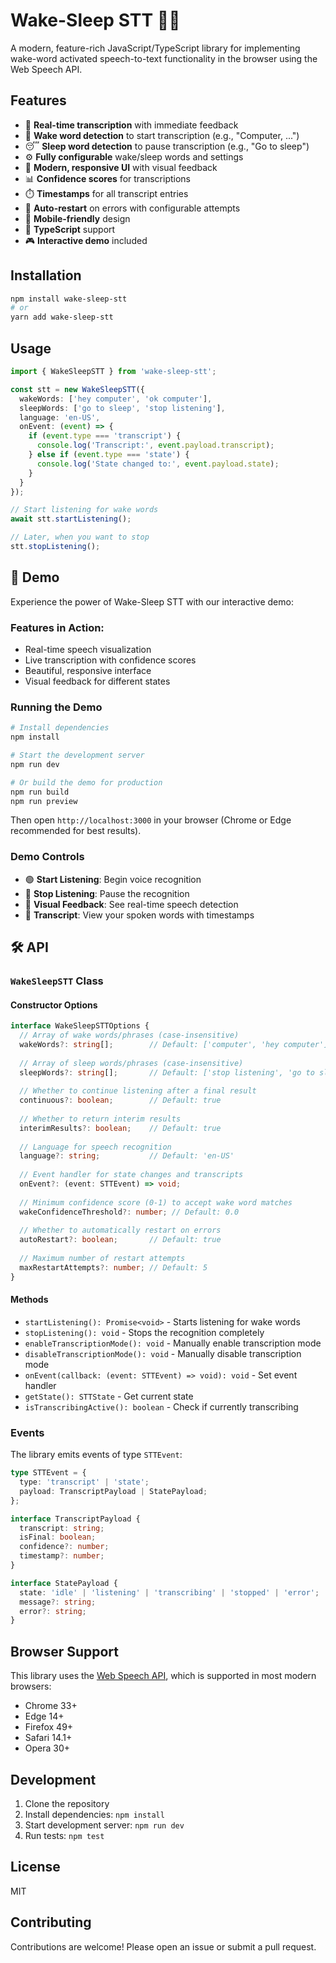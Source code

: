 # Wake-Sleep STT 🎤✨

A modern, feature-rich JavaScript/TypeScript library for implementing wake-word activated speech-to-text functionality in the browser using the Web Speech API.

## Features

- 🎤 **Real-time transcription** with immediate feedback
- 🔔 **Wake word detection** to start transcription (e.g., "Computer, ...")
- 😴 **Sleep word detection** to pause transcription (e.g., "Go to sleep")
- ⚙️ **Fully configurable** wake/sleep words and settings
- 🎨 **Modern, responsive UI** with visual feedback
- 📊 **Confidence scores** for transcriptions
- ⏱️ **Timestamps** for all transcript entries
- 🔄 **Auto-restart** on errors with configurable attempts
- 📱 **Mobile-friendly** design
- 🚀 **TypeScript** support
- 🎮 **Interactive demo** included

## Installation

```bash
npm install wake-sleep-stt
# or
yarn add wake-sleep-stt
```

## Usage

```typescript
import { WakeSleepSTT } from 'wake-sleep-stt';

const stt = new WakeSleepSTT({
  wakeWords: ['hey computer', 'ok computer'],
  sleepWords: ['go to sleep', 'stop listening'],
  language: 'en-US',
  onEvent: (event) => {
    if (event.type === 'transcript') {
      console.log('Transcript:', event.payload.transcript);
    } else if (event.type === 'state') {
      console.log('State changed to:', event.payload.state);
    }
  }
});

// Start listening for wake words
await stt.startListening();

// Later, when you want to stop
stt.stopListening();
```

## 🚀 Demo

Experience the power of Wake-Sleep STT with our interactive demo:

### Features in Action:
- Real-time speech visualization
- Live transcription with confidence scores
- Beautiful, responsive interface
- Visual feedback for different states

### Running the Demo

```bash
# Install dependencies
npm install

# Start the development server
npm run dev

# Or build the demo for production
npm run build
npm run preview
```

Then open `http://localhost:3000` in your browser (Chrome or Edge recommended for best results).

### Demo Controls
- 🟢 **Start Listening**: Begin voice recognition
- 🔴 **Stop Listening**: Pause the recognition
- 🎤 **Visual Feedback**: See real-time speech detection
- 📝 **Transcript**: View your spoken words with timestamps

## 🛠️ API

### `WakeSleepSTT` Class

#### Constructor Options

```typescript
interface WakeSleepSTTOptions {
  // Array of wake words/phrases (case-insensitive)
  wakeWords?: string[];        // Default: ['computer', 'hey computer']
  
  // Array of sleep words/phrases (case-insensitive)
  sleepWords?: string[];       // Default: ['stop listening', 'go to sleep']
  
  // Whether to continue listening after a final result
  continuous?: boolean;        // Default: true
  
  // Whether to return interim results
  interimResults?: boolean;    // Default: true
  
  // Language for speech recognition
  language?: string;           // Default: 'en-US'
  
  // Event handler for state changes and transcripts
  onEvent?: (event: STTEvent) => void;
  
  // Minimum confidence score (0-1) to accept wake word matches
  wakeConfidenceThreshold?: number; // Default: 0.0
  
  // Whether to automatically restart on errors
  autoRestart?: boolean;       // Default: true
  
  // Maximum number of restart attempts
  maxRestartAttempts?: number; // Default: 5
}
```

#### Methods

- `startListening(): Promise<void>` - Starts listening for wake words
- `stopListening(): void` - Stops the recognition completely
- `enableTranscriptionMode(): void` - Manually enable transcription mode
- `disableTranscriptionMode(): void` - Manually disable transcription mode
- `onEvent(callback: (event: STTEvent) => void): void` - Set event handler
- `getState(): STTState` - Get current state
- `isTranscribingActive(): boolean` - Check if currently transcribing

### Events

The library emits events of type `STTEvent`:

```typescript
type STTEvent = {
  type: 'transcript' | 'state';
  payload: TranscriptPayload | StatePayload;
};

interface TranscriptPayload {
  transcript: string;
  isFinal: boolean;
  confidence?: number;
  timestamp?: number;
}

interface StatePayload {
  state: 'idle' | 'listening' | 'transcribing' | 'stopped' | 'error';
  message?: string;
  error?: string;
}
```

## Browser Support

This library uses the [Web Speech API](https://developer.mozilla.org/en-US/docs/Web/API/Web_Speech_API), which is supported in most modern browsers:

- Chrome 33+
- Edge 14+
- Firefox 49+
- Safari 14.1+
- Opera 30+

## Development

1. Clone the repository
2. Install dependencies: `npm install`
3. Start development server: `npm run dev`
4. Run tests: `npm test`

## License

MIT

## Contributing

Contributions are welcome! Please open an issue or submit a pull request.
